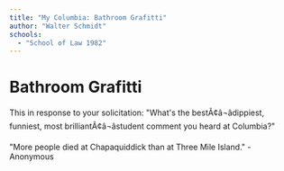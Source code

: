 ```yaml
---
title: "My Columbia: Bathroom Grafitti"
author: "Walter Schmidt"
schools:
  - "School of Law 1982"
---
```


# Bathroom Grafitti

This in response to your solicitation: "What's the bestÃ¢â¬âdippiest, funniest, most brilliantÃ¢â¬âstudent comment you heard at Columbia?"

"More people died at Chapaquiddick than at Three Mile Island."  -Anonymous
